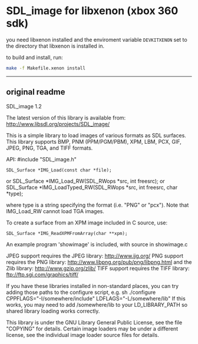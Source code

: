 # SDL_image for libxenon (xbox 360 sdk)

you need libxenon installed and the enviroment variable `DEVKITXENON` set to the directory that libxenon is installed in.

to build and install, run:
```sh
make -f Makefile.xenon install
```

---

## original readme

SDL_image 1.2

The latest version of this library is available from:
http://www.libsdl.org/projects/SDL_image/

This is a simple library to load images of various formats as SDL surfaces.
This library supports BMP, PNM (PPM/PGM/PBM), XPM, LBM, PCX, GIF, JPEG, PNG,
TGA, and TIFF formats.

API:
#include "SDL_image.h"

	SDL_Surface *IMG_Load(const char *file);
or
	SDL_Surface *IMG_Load_RW(SDL_RWops *src, int freesrc);
or
	SDL_Surface *IMG_LoadTyped_RW(SDL_RWops *src, int freesrc, char *type);

where type is a string specifying the format (i.e. "PNG" or "pcx").
Note that IMG_Load_RW cannot load TGA images.

To create a surface from an XPM image included in C source, use:

	SDL_Surface *IMG_ReadXPMFromArray(char **xpm);

An example program 'showimage' is included, with source in showimage.c

JPEG support requires the JPEG library: http://www.ijg.org/
PNG support requires the PNG library: http://www.libpng.org/pub/png/libpng.html
    and the Zlib library: http://www.gzip.org/zlib/
TIFF support requires the TIFF library: ftp://ftp.sgi.com/graphics/tiff/

If you have these libraries installed in non-standard places, you can
try adding those paths to the configure script, e.g.
sh ./configure CPPFLAGS="-I/somewhere/include" LDFLAGS="-L/somewhere/lib"
If this works, you may need to add /somewhere/lib to your LD_LIBRARY_PATH
so shared library loading works correctly.

This library is under the GNU Library General Public License, see the file
"COPYING" for details.  Certain image loaders may be under a different
license, see the individual image loader source files for details.
